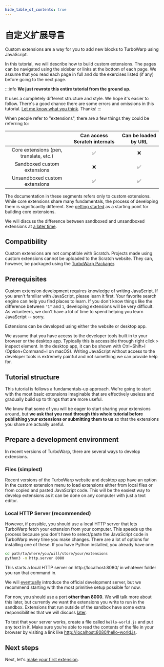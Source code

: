 ```yaml
---
hide_table_of_contents: true
---
```


# 自定义扩展导言

Custom extensions are a way for you to add new blocks to TurboWarp using JavaScript.

In this tutorial, we will describe how to build custom extensions. The pages can be navigated using the sidebar or links at the bottom of each page. We assume that you read each page in full and do the exercises listed (if any) before going to the next page.

:::info
**We just rewrote this entire tutorial from the ground up.**

It uses a completely different structure and style. We hope it's easier to follow. There's a good chance there are some errors and omissions in this tutorial. [Let me know what you think](https://scratch.mit.edu/users/GarboMuffin/#comments). Thanks!
:::

When people refer to "extensions", there are a few things they could be referring to:

| |Can access Scratch internals|Can be loaded by URL|
|:-:|:-:|:-:|
|Core extensions (pen, translate, etc.)|✅|❌|
|Sandboxed custom extensions|❌|✅|
|Unsandboxed custom extensions|✅|✅|

The documentation in these segments refers only to custom extensions. While core extensions share many fundamentals, the process of developing them is significantly different. See [getting started](../getting-started) as a starting point for building core extensions.

We will discuss the difference between sandboxed and unsandboxed extensions at [a later time](./unsandboxed).

## Compatibility

Custom extensions are not compatible with Scratch. Projects made using custom extensions cannot be uploaded to the Scratch website. They can, however, be packaged using the [TurboWarp Packager](https://packager.turbowarp.org/).

## Prerequisites

Custom extension development requires knowledge of writing JavaScript. If you aren't familiar with JavaScript, please learn it first. Your favorite search engine can help you find places to learn. If you don't know things like the difference between `"1"` and `1`, developing extensions will be very difficult. As volunteers, we don't have a lot of time to spend helping you learn JavaScript -- sorry.

Extensions can be developed using either the website or desktop app.

We assume that you have access to the developer tools built in to your browser or the desktop app. Typically this is accessible through right click > inspect element. In the desktop app, it can be shown with Ctrl+Shift+I (Option+Command+I on macOS). Writing JavaScript without access to the developer tools is extremely painful and not something we can provide help for.

## Tutorial structure

This tutorial is follows a fundamentals-up approach. We're going to start with the most basic extensions imaginable that are effectively useless and gradually build up to things that are more useful.

We know that some of you will be eager to start sharing your extensions around, but **we ask that you read through this whole tutorial before publishing your extensions or submitting them to us** so that the extensions you share are actually useful.

## Prepare a development environment

In recent versions of TurboWarp, there are several ways to develop extensions.

### Files (simplest)

Recent versions of the TurboWarp website and desktop app have an option in the custom extension menu to load extensions either from local files or from copied and pasted JavaScript code. This will be the easiest way to develop extensions as it can be done on any computer with just a text editor.

### Local HTTP Server (recommended)

However, if possible, you should use a local HTTP server that lets TurboWarp fetch your extension from your computer. This speeds up the process because you don't have to select/paste the JavaScript code in TurboWarp every time you make changes. There are a lot of options for installing one of these. If you have Python installed, you already have one:

```bash
cd path/to/where/you/will/store/your/extensions
python3 -m http.server 8080
```

This starts a local HTTP server on http://localhost:8080/ in whatever folder you ran that command in.

We will [eventually](./better-development-server) introduce the official development server, but we recommend starting with the most primitive setup possible for now.

For now, you should use a port **other than 8000**. We will talk more about this later, but currently we want the extensions you write to run in the sandbox. Extensions that run outside of the sandbox have some extra responsibilities that we will discuss [later](./unsandboxed).

To test that your server works, create a file called `hello-world.js` and put any text in it. Make sure you're able to read the contents of the file in your browser by visiting a link like [http://localhost:8080/hello-world.js](http://localhost:8080/hello-world.js).

## Next steps

Next, let's [make your first extension](./hello-world).
